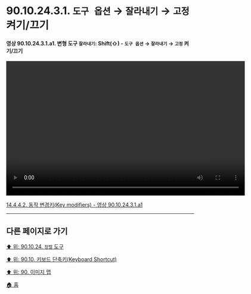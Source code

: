 # 90.10.24.3.1. `도구 옵션` → `잘라내기` → `고정` 켜기/끄기

<a id="90-10-24-03-01-a1"></a>

#### 영상 90.10.24.3.1.a1. 변형 도구 `잘라내기`: Shift(⇧) - `도구 옵션` → `잘라내기` → `고정` 켜기/끄기
<video controls="controls" width="640" height="360" src="https://github.com/wonder13662/gimp/assets/15767104/5a131a9e-5ee6-41b2-a04b-2bfd18046b90"></video>

[14.4.4.2. 동작 변경키(Key modifiers) - 영상 90.10.24.3.1.a1](./14-04-04-02-key_modifiers.md#90-10-24-03-01-a1)

***

## 다른 페이지로 가기

[⬆️ 위: 90.10.24. `정렬` 도구](./90-10-24-00-align.md)

[⬆️ 위: 90.10. 키보드 단축키(Keyboard Shortcut)](./90-10-00-keyboard_shortcut.md)

[⬆️ 위: 90. 이미지 맵](./90-00-image-map.md)

[🏠 홈](./00-home.md)